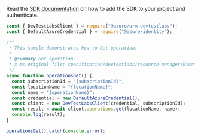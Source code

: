 Read the [SDK documentation](https://github.com/Azure/azure-sdk-for-js/blob/%40azure%2Farm-devtestlabs_4.0.1/sdk/devtestlabs/arm-devtestlabs/README.md) on how to add the SDK to your project and authenticate.

```javascript
const { DevTestLabsClient } = require("@azure/arm-devtestlabs");
const { DefaultAzureCredential } = require("@azure/identity");

/**
 * This sample demonstrates how to Get operation.
 *
 * @summary Get operation.
 * x-ms-original-file: specification/devtestlabs/resource-manager/Microsoft.DevTestLab/stable/2018-09-15/examples/Operations_Get.json
 */
async function operationsGet() {
  const subscriptionId = "{subscriptionId}";
  const locationName = "{locationName}";
  const name = "{operationName}";
  const credential = new DefaultAzureCredential();
  const client = new DevTestLabsClient(credential, subscriptionId);
  const result = await client.operations.get(locationName, name);
  console.log(result);
}

operationsGet().catch(console.error);
```
